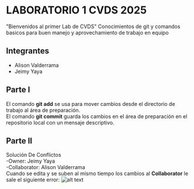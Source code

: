 # LABORATORIO 1 CVDS 2025
"Bienvenidos al primer Lab de CVDS"
Conocimientos de git y comandos basicos para buen manejo y aprovechamiento de trabajo en equipo
## Integrantes
- Alison Valderrama
- Jeimy Yaya
## Parte I
El comando **git add** se usa para mover cambios desde el directorio de trabajo al área de preparación.   
El comando **git commit** guarda los cambios en el área de preparación en el repositorio local con un mensaje descriptivo.
## Parte II
Solución De Conflictos  
-Owner: Jeimy Yaya    
-Collaborator: Alison Valderrama    
Cuando se edita y se suben al mismo tiempo los cambios al **Collaborator** le sale el siguiente error:
![alt text](https://github.com/[JeimyYaya]/[Lab-1]/blob/[master]/image(2).png?raw=true)




